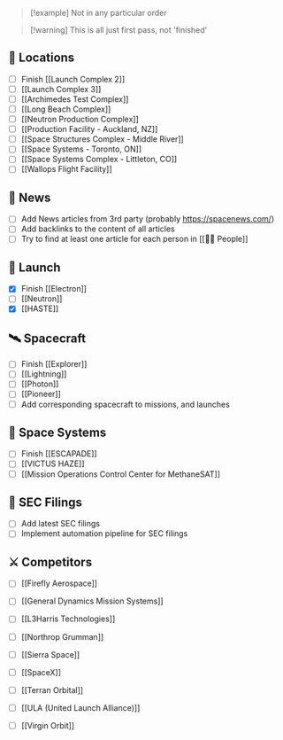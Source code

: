 >[!example] Not in any particular order

>[!warning] This is all just first pass, not 'finished'
## 📍 Locations

- [ ] Finish [[Launch Complex 2]]
- [ ] [[Launch Complex 3]]
- [ ] [[Archimedes Test Complex]]
- [ ] [[Long Beach Complex]]
- [ ] [[Neutron Production Complex]]
- [ ] [[Production Facility - Auckland, NZ]]
- [ ] [[Space Structures Complex - Middle River]]
- [ ] [[Space Systems - Toronto, ON]]
- [ ] [[Space Systems Complex - Littleton, CO]]
- [ ] [[Wallops Flight Facility]]

## 📰 News

- [ ] Add News articles from 3rd party (probably https://spacenews.com/) 
- [ ] Add backlinks to the content of all articles
- [ ] Try to find at least one article for each person in [[🙋‍♂️ People]]

## 🚀 Launch

- [x] Finish [[Electron]]
- [ ] [[Neutron]]
- [x] [[HASTE]]

## 🛰️ Spacecraft

- [ ] Finish [[Explorer]]
- [ ] [[Lightning]]
- [ ] [[Photon]]
- [ ] [[Pioneer]]
- [ ] Add corresponding spacecraft to missions, and launches

## 📡 Space Systems

- [ ] Finish [[ESCAPADE]]
- [ ] [[VICTUS HAZE]]
- [ ] [[Mission Operations Control Center for MethaneSAT]]

## 💼 SEC Filings

- [ ] Add latest SEC filings
- [ ] Implement automation pipeline for SEC filings

## ⚔️ Competitors

- [ ] [[Firefly Aerospace]]
- [ ] [[General Dynamics Mission Systems]]
- [ ] [[L3Harris Technologies]]
- [ ] [[Northrop Grumman]]
- [ ] [[Sierra Space]]
- [ ] [[SpaceX]]
- [ ] [[Terran Orbital]]
- [ ] [[ULA (United Launch Alliance)]]
- [ ] [[Virgin Orbit]]

